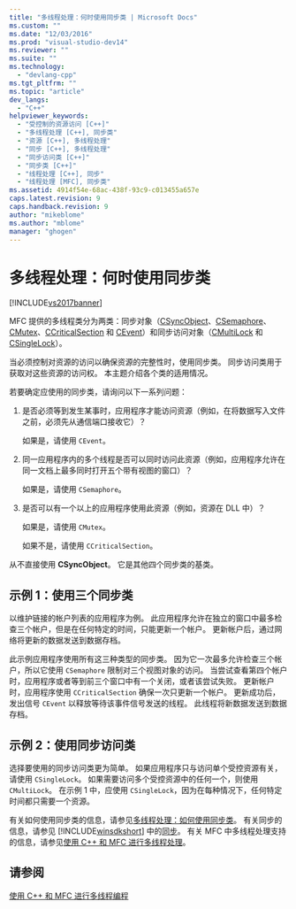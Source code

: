 ```yaml
---
title: "多线程处理：何时使用同步类 | Microsoft Docs"
ms.custom: ""
ms.date: "12/03/2016"
ms.prod: "visual-studio-dev14"
ms.reviewer: ""
ms.suite: ""
ms.technology: 
  - "devlang-cpp"
ms.tgt_pltfrm: ""
ms.topic: "article"
dev_langs: 
  - "C++"
helpviewer_keywords: 
  - "受控制的资源访问 [C++]"
  - "多线程处理 [C++], 同步类"
  - "资源 [C++], 多线程处理"
  - "同步 [C++], 多线程处理"
  - "同步访问类 [C++]"
  - "同步类 [C++]"
  - "线程处理 [C++], 同步"
  - "线程处理 [MFC], 同步类"
ms.assetid: 4914f54e-68ac-438f-93c9-c013455a657e
caps.latest.revision: 9
caps.handback.revision: 9
author: "mikeblome"
ms.author: "mblome"
manager: "ghogen"
---
```

# 多线程处理：何时使用同步类
[!INCLUDE[vs2017banner](../../assembler/inline/includes/vs2017banner.md)]

MFC 提供的多线程类分为两类：同步对象（[CSyncObject](../../mfc/reference/csyncobject-class.md)、[CSemaphore](../../mfc/reference/csemaphore-class.md)、[CMutex](../../mfc/reference/cmutex-class.md)、[CCriticalSection](../../mfc/reference/ccriticalsection-class.md) 和 [CEvent](../../mfc/reference/cevent-class.md)）和同步访问对象（[CMultiLock](../../mfc/reference/cmultilock-class.md) 和 [CSingleLock](../../mfc/reference/csinglelock-class.md)）。  
  
 当必须控制对资源的访问以确保资源的完整性时，使用同步类。  同步访问类用于获取对这些资源的访问权。  本主题介绍各个类的适用情况。  
  
 若要确定应使用的同步类，请询问以下一系列问题：  
  
1.  是否必须等到发生某事时，应用程序才能访问资源（例如，在将数据写入文件之前，必须先从通信端口接收它）？  
  
     如果是，请使用 `CEvent`。  
  
2.  同一应用程序内的多个线程是否可以同时访问此资源（例如，应用程序允许在同一文档上最多同时打开五个带有视图的窗口）？  
  
     如果是，请使用 `CSemaphore`。  
  
3.  是否可以有一个以上的应用程序使用此资源（例如，资源在 DLL 中）？  
  
     如果是，请使用 `CMutex`。  
  
     如果不是，请使用 `CCriticalSection`。  
  
 从不直接使用 **CSyncObject**。  它是其他四个同步类的基类。  
  
## 示例 1：使用三个同步类  
 以维护链接的帐户列表的应用程序为例。  此应用程序允许在独立的窗口中最多检查三个帐户，但是在任何特定的时间，只能更新一个帐户。  更新帐户后，通过网络将更新的数据发送到数据存档。  
  
 此示例应用程序使用所有这三种类型的同步类。  因为它一次最多允许检查三个帐户，所以它使用 `CSemaphore` 限制对三个视图对象的访问。  当尝试查看第四个帐户时，应用程序或者等到前三个窗口中有一个关闭，或者该尝试失败。  更新帐户时，应用程序使用 `CCriticalSection` 确保一次只更新一个帐户。  更新成功后，发出信号 `CEvent` 以释放等待该事件信号发送的线程。  此线程将新数据发送到数据存档。  
  
## 示例 2：使用同步访问类  
 选择要使用的同步访问类更为简单。  如果应用程序只与访问单个受控资源有关，请使用 `CSingleLock`。  如果需要访问多个受控资源中的任何一个，则使用 `CMultiLock`。  在示例 1 中，应使用 `CSingleLock`，因为在每种情况下，任何特定时间都只需要一个资源。  
  
 有关如何使用同步类的信息，请参见[多线程处理：如何使用同步类](../../parallel/multithreading-how-to-use-the-synchronization-classes.md)。  有关同步的信息，请参见 [!INCLUDE[winsdkshort](../../atl/reference/includes/winsdkshort_md.md)] 中的[同步](http://msdn.microsoft.com/library/windows/desktop/ms686353)。  有关 MFC 中多线程处理支持的信息，请参见[使用 C\+\+ 和 MFC 进行多线程处理](../../parallel/multithreading-with-cpp-and-mfc.md)。  
  
## 请参阅  
 [使用 C\+\+ 和 MFC 进行多线程编程](../../parallel/multithreading-with-cpp-and-mfc.md)